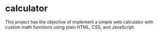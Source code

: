 # calculator

This project has the objective of implement a simple web calculator with custom math functions
using plain HTML, CSS, and JavaScript.
